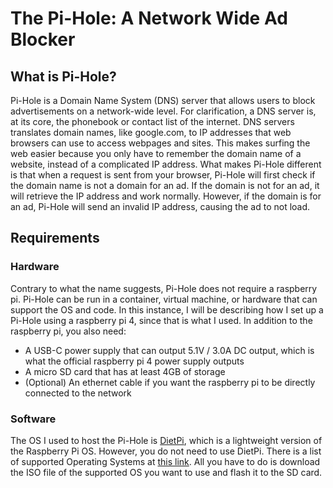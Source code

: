 # The Pi-Hole: A Network Wide Ad Blocker

## What is Pi-Hole?
Pi-Hole is a Domain Name System (DNS) server that allows users to block advertisements on a network-wide level. For clarification, a DNS server is, at its core, the phonebook or contact list of the internet. DNS servers translates domain names, like google.com, to IP addresses that web browsers can use to access webpages and sites. This makes surfing the web easier because you only have to remember the domain name of a website, instead of a complicated IP address. What makes Pi-Hole different is that when a request is sent from your browser, Pi-Hole will first check if the domain name is not a domain for an ad. If the domain is not for an ad, it will retrieve the IP address and work normally. However, if the domain is for an ad, Pi-Hole will send an invalid IP address, causing the ad to not load.

## Requirements

### Hardware
Contrary to what the name suggests, Pi-Hole does not require a raspberry pi. Pi-Hole can be run in a container, virtual machine, or hardware that can support the OS and code. In this instance, I will be describing how I set up a Pi-Hole using a raspberry pi 4, since that is what I used.
In addition to the raspberry pi, you also need:
* A USB-C power supply that can output 5.1V / 3.0A DC output, which is what the official raspberry pi 4 power supply outputs
* A micro SD card that has at least 4GB of storage
* (Optional) An ethernet cable if you want the raspberry pi to be directly connected to the network

### Software
The OS I used to host the Pi-Hole is [DietPi](https://dietpi.com/), which is a lightweight version of the Raspberry Pi OS. However, you do not need to use DietPi. There is a list of supported Operating Systems at [this link](https://docs.pi-hole.net/main/prerequisites/). All you have to do is download the ISO file of the supported OS you want to use and flash it to the SD card.
